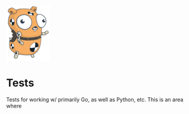 <img src='https://raw.githubusercontent.com/wllclngn/Tests/main/golang-gopher-testdummy.png' height="150" />

# Tests

Tests for working w/ primarily Go, as well as Python, etc. This is an area where 
